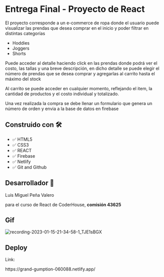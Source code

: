 <h1>Entrega Final - Proyecto de React</h1>

<p>El proyecto corresponde a un e-commerce de ropa donde el usuario puede visualizar las prendas que desea comprar en el inicio y poder filtrar en distintas categorías</p>

<ul>
  <li>Hoddies</li>
  <li>Joggers</li>
  <li>Shorts</li>
</ul>

<p>Puede acceder al detalle haciendo click en las prendas donde podrá ver el costo, las tallas y una breve descripción, en dicho detalle se puede elegir el número de prendas que se desea comprar y agregarlas al carrito hasta el máximo del stock</p>

<p>Al carrito se puede acceder en cualquier momento, reflejando el item, la cantidad de productos y el costo individual y totalizado.</p>

<p>Una vez realizada la compra se debe llenar un formulario que genera un número de orden y envia a la base de datos en firebase</p>


<h2>Construido con 🛠️ </h2>

<ul>
  <li>✅ HTML5 </li>
  <li>✅ CSS3 </li>
  <li>✅ REACT </li>
  <li>✅ Firebase </li>
  <li>✅ Netlify </li>
  <li>✅ Git and Github </li>
</ul>

<h2> Desarrollador 👤 </h2>

<p>Luis Miguel Peña Valero</p>
<p>para el curso de React de CoderHouse, <b>comisión 43625</b></p>

<h2> Gif </h2>

![recording-2023-01-15-21-34-58-1_TJE1sBGX](https://user-images.githubusercontent.com/110312903/212587181-e5eb10ba-ea08-45d6-a02c-f9927e2b1acc.gif)

<h2> Deploy </h2>

<p>Link:</p>
<p>https://grand-gumption-060088.netlify.app/</p>
